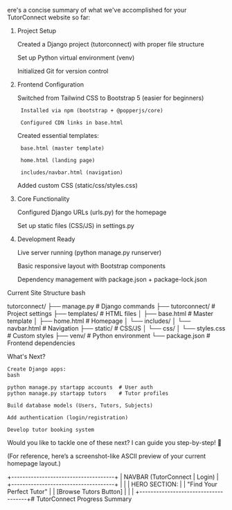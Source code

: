 ere's a concise summary of what we've accomplished for your TutorConnect website so far:
1. Project Setup

    Created a Django project (tutorconnect) with proper file structure

    Set up Python virtual environment (venv)

    Initialized Git for version control

2. Frontend Configuration

    Switched from Tailwind CSS to Bootstrap 5 (easier for beginners)

        Installed via npm (bootstrap + @popperjs/core)

        Configured CDN links in base.html

    Created essential templates:

        base.html (master template)

        home.html (landing page)

        includes/navbar.html (navigation)

    Added custom CSS (static/css/styles.css)

3. Core Functionality

    Configured Django URLs (urls.py) for the homepage

    Set up static files (CSS/JS) in settings.py

4. Development Ready

    Live server running (python manage.py runserver)

    Basic responsive layout with Bootstrap components

    Dependency management with package.json + package-lock.json

Current Site Structure
bash

tutorconnect/
├── manage.py          # Django commands
├── tutorconnect/      # Project settings
├── templates/         # HTML files
│   ├── base.html      # Master template
│   ├── home.html      # Homepage
│   └── includes/
│       └── navbar.html # Navigation
├── static/            # CSS/JS
│   └── css/
│       └── styles.css # Custom styles
├── venv/              # Python environment
└── package.json       # Frontend dependencies

What's Next?

    Create Django apps:
    bash

    python manage.py startapp accounts  # User auth
    python manage.py startapp tutors    # Tutor profiles

    Build database models (Users, Tutors, Subjects)

    Add authentication (login/registration)

    Develop tutor booking system

Would you like to tackle one of these next? I can guide you step-by-step! 🚀

(For reference, here’s a screenshot-like ASCII preview of your current homepage layout.)

+-------------------------------------+
|  NAVBAR (TutorConnect | Login)      |
+-------------------------------------+
|                                     |
|  HERO SECTION:                      |
|  "Find Your Perfect Tutor"          |
|  [Browse Tutors Button]             |
|                                     |
+-------------------------------------+# TutorConnect Progress Summary

